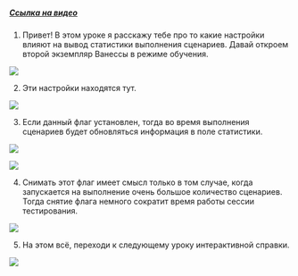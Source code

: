 ﻿##### [Ссылка на видео](https://youtu.be/2walDhfHs1s)

001. Привет! В этом уроке я расскажу тебе про то какие настройки влияют на вывод статистики выполнения сценариев. Давай откроем второй экземпляр Ванессы в режиме обучения.

![](https://vanessa-files.do.bit-erp.ru/Doc/1.2.041.1/MD/Глава02/images/000_ЗакладкаСервисВыполнениеСценариевОбновлятьСтатистику.png)

002. Эти настройки находятся тут.

![](https://vanessa-files.do.bit-erp.ru/Doc/1.2.041.1/MD/Глава02/images/009_ЗакладкаСервисВыполнениеСценариевОбновлятьСтатистику.png)

003. Если данный флаг установлен, тогда во время выполнения сценариев будет обновляться информация в поле статистики.

![](https://vanessa-files.do.bit-erp.ru/Doc/1.2.041.1/MD/Глава02/images/014_ЗакладкаСервисВыполнениеСценариевОбновлятьСтатистику.png)



![](https://vanessa-files.do.bit-erp.ru/Doc/1.2.041.1/MD/Глава02/images/020_ЗакладкаСервисВыполнениеСценариевОбновлятьСтатистику.png)

004. Снимать этот флаг имеет смысл только в том случае, когда запускается на выполнение очень большое количество сценариев. Тогда снятие флага немного сократит время работы сессии тестирования.

![](https://vanessa-files.do.bit-erp.ru/Doc/1.2.041.1/MD/Глава02/images/023_ЗакладкаСервисВыполнениеСценариевОбновлятьСтатистику.png)

005. На этом всё, переходи к следующему уроку интерактивной справки.

![](https://vanessa-files.do.bit-erp.ru/Doc/1.2.041.1/MD/Глава02/images/024_ЗакладкаСервисВыполнениеСценариевОбновлятьСтатистику.png)
